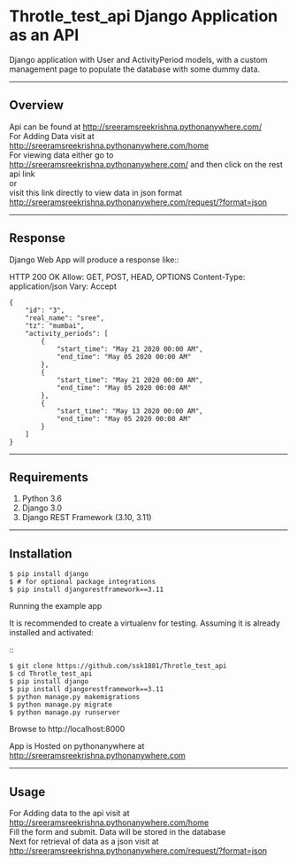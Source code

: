 Throtle_test_api Django Application as an API
==================================

Django application with User and ActivityPeriod models, with a custom management page to populate the database with some dummy data.



--------
Overview
--------

Api can be found at http://sreeramsreekrishna.pythonanywhere.com/ <br>
For Adding Data visit at http://sreeramsreekrishna.pythonanywhere.com/home <br>
For viewing data either go to http://sreeramsreekrishna.pythonanywhere.com/ and then click on the rest api link  <br>
or <br>
visit this link directly to view data in json format http://sreeramsreekrishna.pythonanywhere.com/request/?format=json  <br>



--------
Response
--------
Django Web App will produce a response like::

HTTP 200 OK
Allow: GET, POST, HEAD, OPTIONS
Content-Type: application/json
Vary: Accept

    {
        "id": "3",
        "real_name": "sree",
        "tz": "mumbai",
        "activity_periods": [
            {
                "start_time": "May 21 2020 00:00 AM",
                "end_time": "May 05 2020 00:00 AM"
            },
            {
                "start_time": "May 21 2020 00:00 AM",
                "end_time": "May 05 2020 00:00 AM"
            },
            {
                "start_time": "May 13 2020 00:00 AM",
                "end_time": "May 05 2020 00:00 AM"
            }
        ]
    }


------------
Requirements
------------

1. Python 3.6
2. Django 3.0
3. Django REST Framework (3.10, 3.11)

------------
Installation
------------

    $ pip install django
    $ # for optional package integrations
    $ pip install djangorestframework==3.11


Running the example app<br>

It is recommended to create a virtualenv for testing. Assuming it is already
installed and activated:

::

    $ git clone https://github.com/ssk1881/Throtle_test_api
    $ cd Throtle_test_api
    $ pip install django
    $ pip install djangorestframework==3.11
    $ python manage.py makemigrations
    $ python manage.py migrate
    $ python manage.py runserver 

Browse to http://localhost:8000 <br>
 
App is Hosted on pythonanywhere at http://sreeramsreekrishna.pythonanywhere.com <br>

-----
Usage
-----
For Adding data to the api visit at http://sreeramsreekrishna.pythonanywhere.com/home <br>
Fill the form and submit. Data will be stored in the database <br>
Next for retrieval of data as a json visit at http://sreeramsreekrishna.pythonanywhere.com/request/?format=json <br>

    
